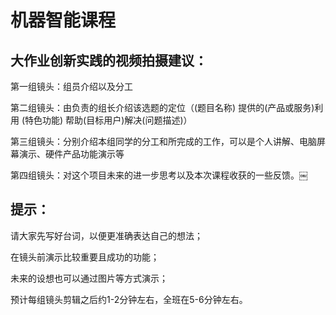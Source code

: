 # 机器智能课程

## 大作业创新实践的视频拍摄建议：

第一组镜头：组员介绍以及分工

第二组镜头：由负责的组长介绍该选题的定位（(题目名称) 提供的(产品或服务)利用 (特色功能) 帮助(目标用户)解决(问题描述)）

第三组镜头：分别介绍本组同学的分工和所完成的工作，可以是个人讲解、电脑屏幕演示、硬件产品功能演示等

第四组镜头：对这个项目未来的进一步思考以及本次课程收获的一些反馈。￼

## 提示：

请大家先写好台词，以便更准确表达自己的想法；

在镜头前演示比较重要且成功的功能；

未来的设想也可以通过图片等方式演示；

预计每组镜头剪辑之后约1-2分钟左右，全班在5-6分钟左右。
